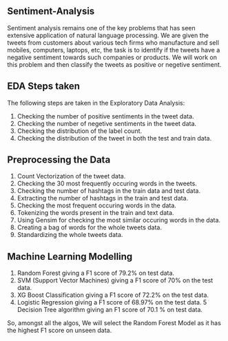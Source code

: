 ## Sentiment-Analysis

Sentiment analysis remains one of the key problems that has seen extensive application of natural language processing. 
We are given the tweets from customers about various tech firms who manufacture and sell mobiles, computers, 
laptops, etc, the task is to identify if the tweets have a negative sentiment towards such companies or products.
We will work on this problem and then classify the tweets as positive or negetive sentiment.


## EDA Steps taken

The following steps are taken in the Exploratory Data Analysis:
1. Checking the number of positive sentiments in the tweet data.
2. Checking the number of negetive sentiments in the tweet data.
3. Checking the distribution of the label count.
4. Checking the distribution of the tweet in both the test and train data.


## Preprocessing the Data

1. Count Vectorization of the tweet data.
2. Checking the 30 most frequently occuring words in the tweets.
3. Checking the number of hashtags in the train data and test data.
4. Extracting the number of hashtags in the train and test data.
5. Checking the most frequent occuring words in the data.
6. Tokenizing the words present in the train and text data.
7. Using Gensim for checking the most similar occuring words in the data.
8. Creating a bag of words for the  whole tweets data.
9. Standardizing the whole tweets data.

## Machine Learning Modelling

1. Random Forest giving a F1 score of 79.2% on test data.
2. SVM (Support Vector Machines) giving a F1 score of 70% on the test data.
3. XG Boost Classification giving a F1 score of 72.2% on the test data.
4. Logistic Regression giving a F1 score of 68.97% on the test data.
5  Decision Tree algorithm giving an F1 score of 70.1 % on test data.

So, amongst all the algos, We will select the Random Forest Model as it has the highest F1 score on unseen data.
